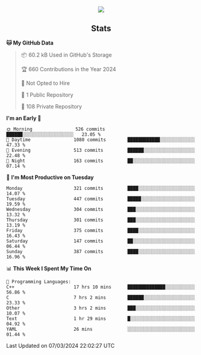 <h1 align="center"><img src="https://readme-typing-svg.demolab.com?font=JetBrains+Mono&duration=3000&pause=1500&color=FE8019&center=true&multiline=true&repeat=false&random=false&width=600&height=60&lines=Welcome+to+my+page!;I'm+currently+learning+C%2C+Rust+and+C%2B%2B"></h1>

<h2 align="center">Stats</h2>

<!--START_SECTION:waka-->
**🐱 My GitHub Data** 

> 📦 60.2 kB Used in GitHub's Storage 
 > 
> 🏆 660 Contributions in the Year 2024
 > 
> 🚫 Not Opted to Hire
 > 
> 📜 1 Public Repository 
 > 
> 🔑 108 Private Repository 
 > 
**I'm an Early 🐤** 

```text
🌞 Morning                526 commits         ██████░░░░░░░░░░░░░░░░░░░   23.05 % 
🌆 Daytime                1080 commits        ████████████░░░░░░░░░░░░░   47.33 % 
🌃 Evening                513 commits         ██████░░░░░░░░░░░░░░░░░░░   22.48 % 
🌙 Night                  163 commits         ██░░░░░░░░░░░░░░░░░░░░░░░   07.14 % 
```
📅 **I'm Most Productive on Tuesday** 

```text
Monday                   321 commits         ████░░░░░░░░░░░░░░░░░░░░░   14.07 % 
Tuesday                  447 commits         █████░░░░░░░░░░░░░░░░░░░░   19.59 % 
Wednesday                304 commits         ███░░░░░░░░░░░░░░░░░░░░░░   13.32 % 
Thursday                 301 commits         ███░░░░░░░░░░░░░░░░░░░░░░   13.19 % 
Friday                   375 commits         ████░░░░░░░░░░░░░░░░░░░░░   16.43 % 
Saturday                 147 commits         ██░░░░░░░░░░░░░░░░░░░░░░░   06.44 % 
Sunday                   387 commits         ████░░░░░░░░░░░░░░░░░░░░░   16.96 % 
```


📊 **This Week I Spent My Time On** 

```text
💬 Programming Languages: 
C++                      17 hrs 10 mins      ██████████████░░░░░░░░░░░   56.86 % 
C                        7 hrs 2 mins        ██████░░░░░░░░░░░░░░░░░░░   23.33 % 
Other                    3 hrs 2 mins        ███░░░░░░░░░░░░░░░░░░░░░░   10.07 % 
Text                     1 hr 29 mins        █░░░░░░░░░░░░░░░░░░░░░░░░   04.92 % 
YAML                     26 mins             ░░░░░░░░░░░░░░░░░░░░░░░░░   01.44 % 
```


 Last Updated on 07/03/2024 22:02:27 UTC
<!--END_SECTION:waka-->
